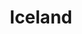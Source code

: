 ---
title: "Iceland"
permalink: /iceland/
layout: category-no-sidebar
taxonomy: Iceland
entries_layout: grid
author_profile: false
class: wide
header:
  overlay_image: /assets/images/iceland/iceland-banner.jpg
---